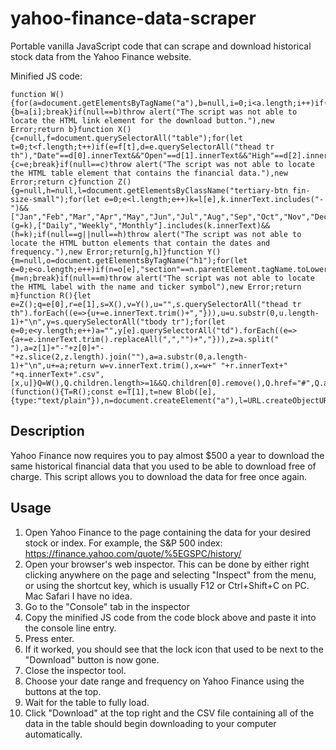 # yahoo-finance-data-scraper
Portable vanilla JavaScript code that can scrape and download historical stock data from the Yahoo Finance website.

Minified JS code:

```
function W(){for(a=document.getElementsByTagName("a"),b=null,i=0;i<a.length;i++)if("Download"==a[i].innerText){b=a[i];break}if(null==b)throw alert("The script was not able to locate the HTML link element for the download button."),new Error;return b}function X(){c=null,f=document.querySelectorAll("table");for(let t=0;t<f.length;t++)if(e=f[t],d=e.querySelectorAll("thead tr th"),"Date"==d[0].innerText&&"Open"==d[1].innerText&&"High"==d[2].innerText){c=e;break}if(null==c)throw alert("The script was not able to locate the HTML table element that contains the financial data."),new Error;return c}function Z(){g=null,h=null,l=document.getElementsByClassName("tertiary-btn fin-size-small");for(let e=0;e<l.length;e++)k=l[e],k.innerText.includes("-")&&["Jan","Feb","Mar","Apr","May","Jun","Jul","Aug","Sep","Oct","Nov","Dec"].includes(k.innerText.substr(0,3))&&(g=k),["Daily","Weekly","Monthly"].includes(k.innerText)&&(h=k);if(null==g||null==h)throw alert("The script was not able to locate the HTML button elements that contain the dates and frequency."),new Error;return[g,h]}function Y(){m=null,o=document.getElementsByTagName("h1");for(let e=0;e<o.length;e++)if(n=o[e],"section"==n.parentElement.tagName.toLowerCase()){m=n;break}if(null==m)throw alert("The script was not able to locate the HTML label with the name and ticker symbol"),new Error;return m}function R(){let e=Z();q=e[0],r=e[1],s=X(),v=Y(),u="",s.querySelectorAll("thead tr th").forEach((e=>{u+=e.innerText.trim()+","})),u=u.substr(0,u.length-1)+"\n",y=s.querySelectorAll("tbody tr");for(let e=0;e<y.length;e++)a="",y[e].querySelectorAll("td").forEach((e=>{a+=e.innerText.trim().replaceAll(",","")+","})),z=a.split(" "),a=z[1]+"-"+z[0]+"-"+z.slice(2,z.length).join(""),a=a.substr(0,a.length-1)+"\n",u+=a;return w=v.innerText.trim(),x=w+" "+r.innerText+" "+q.innerText+".csv",[x,u]}Q=W(),Q.children.length>=1&&Q.children[0].remove(),Q.href="#",Q.addEventListener("click",(function(){T=R();const e=T[1],t=new Blob([e],{type:"text/plain"}),n=document.createElement("a"),l=URL.createObjectURL(t);n.href=l,n.download=T[0],n.click(),n.remove()}));
```

## Description

Yahoo Finance now requires you to pay almost $500 a year to download the same historical financial data that you used to be able to download free of charge.
This script allows you to download the data for free once again.

## Usage
1. Open Yahoo Finance to the page containing the data for your desired stock or index. For example, the S&P 500 index: https://finance.yahoo.com/quote/%5EGSPC/history/
2. Open your browser's web inspector. This can be done by either right clicking anywhere on the page and selecting "Inspect" from the menu, or using the shortcut key, which is usually F12 or Ctrl+Shift+C on PC. Mac Safari I have no idea.
3. Go to the "Console" tab in the inspector
4. Copy the minified JS code from the code block above and paste it into the console line entry.
5. Press enter.
6. If it worked, you should see that the lock icon that used to be next to the "Download" button is now gone.
7. Close the inspector tool.
8. Choose your date range and frequency on Yahoo Finance using the buttons at the top.
9. Wait for the table to fully load.
10. Click "Download" at the top right and the CSV file containing all of the data in the table should begin downloading to your computer automatically.

